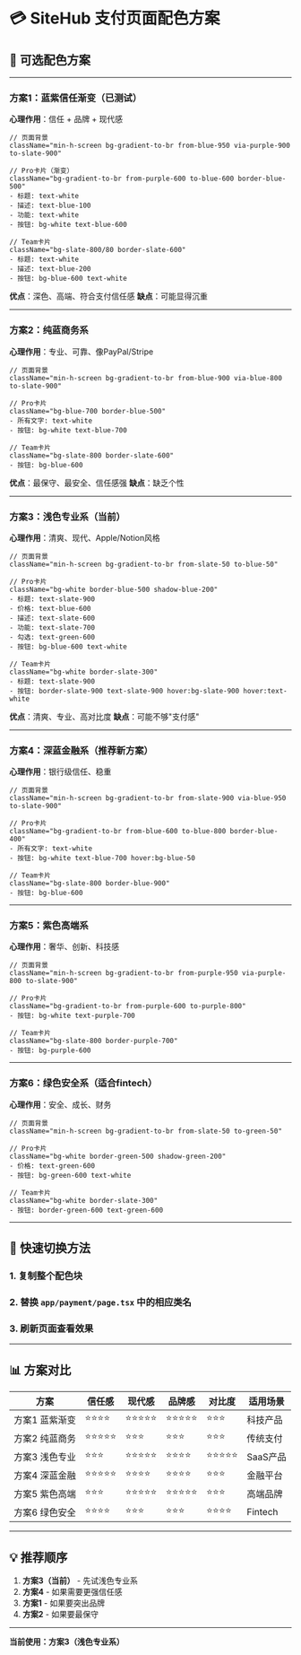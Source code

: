 # 💳 SiteHub 支付页面配色方案

## 🎨 可选配色方案

---

### **方案1：蓝紫信任渐变**（已测试）

**心理作用**：信任 + 品牌 + 现代感

```tsx
// 页面背景
className="min-h-screen bg-gradient-to-br from-blue-950 via-purple-900 to-slate-900"

// Pro卡片（渐变）
className="bg-gradient-to-br from-purple-600 to-blue-600 border-blue-500"
- 标题: text-white
- 描述: text-blue-100
- 功能: text-white
- 按钮: bg-white text-blue-600

// Team卡片
className="bg-slate-800/80 border-slate-600"
- 标题: text-white
- 描述: text-blue-200
- 按钮: bg-blue-600 text-white
```

**优点**：深色、高端、符合支付信任感
**缺点**：可能显得沉重

---

### **方案2：纯蓝商务系**

**心理作用**：专业、可靠、像PayPal/Stripe

```tsx
// 页面背景
className="min-h-screen bg-gradient-to-br from-blue-900 via-blue-800 to-slate-900"

// Pro卡片
className="bg-blue-700 border-blue-500"
- 所有文字: text-white
- 按钮: bg-white text-blue-700

// Team卡片
className="bg-slate-800 border-slate-600"
- 按钮: bg-blue-600
```

**优点**：最保守、最安全、信任感强
**缺点**：缺乏个性

---

### **方案3：浅色专业系**（当前）

**心理作用**：清爽、现代、Apple/Notion风格

```tsx
// 页面背景
className="min-h-screen bg-gradient-to-br from-slate-50 to-blue-50"

// Pro卡片
className="bg-white border-blue-500 shadow-blue-200"
- 标题: text-slate-900
- 价格: text-blue-600
- 描述: text-slate-600
- 功能: text-slate-700
- 勾选: text-green-600
- 按钮: bg-blue-600 text-white

// Team卡片
className="bg-white border-slate-300"
- 标题: text-slate-900
- 按钮: border-slate-900 text-slate-900 hover:bg-slate-900 hover:text-white
```

**优点**：清爽、专业、高对比度
**缺点**：可能不够"支付感"

---

### **方案4：深蓝金融系**（推荐新方案）

**心理作用**：银行级信任、稳重

```tsx
// 页面背景
className="min-h-screen bg-gradient-to-br from-slate-900 via-blue-950 to-slate-900"

// Pro卡片
className="bg-gradient-to-br from-blue-600 to-blue-800 border-blue-400"
- 所有文字: text-white
- 按钮: bg-white text-blue-700 hover:bg-blue-50

// Team卡片
className="bg-slate-800 border-blue-900"
- 按钮: bg-blue-600
```

---

### **方案5：紫色高端系**

**心理作用**：奢华、创新、科技感

```tsx
// 页面背景
className="min-h-screen bg-gradient-to-br from-purple-950 via-purple-800 to-slate-900"

// Pro卡片
className="bg-gradient-to-br from-purple-600 to-purple-800"
- 按钮: bg-white text-purple-700

// Team卡片
className="bg-slate-800 border-purple-700"
- 按钮: bg-purple-600
```

---

### **方案6：绿色安全系**（适合fintech）

**心理作用**：安全、成长、财务

```tsx
// 页面背景
className="min-h-screen bg-gradient-to-br from-slate-50 to-green-50"

// Pro卡片
className="bg-white border-green-500 shadow-green-200"
- 价格: text-green-600
- 按钮: bg-green-600 text-white

// Team卡片
className="bg-white border-slate-300"
- 按钮: border-green-600 text-green-600
```

---

## 🔄 快速切换方法

### 1. 复制整个配色块
### 2. 替换 `app/payment/page.tsx` 中的相应类名
### 3. 刷新页面查看效果

---

## 📊 方案对比

| 方案 | 信任感 | 现代感 | 品牌感 | 对比度 | 适用场景 |
|------|--------|--------|--------|--------|----------|
| 方案1 蓝紫渐变 | ⭐⭐⭐⭐ | ⭐⭐⭐⭐⭐ | ⭐⭐⭐⭐⭐ | ⭐⭐⭐ | 科技产品 |
| 方案2 纯蓝商务 | ⭐⭐⭐⭐⭐ | ⭐⭐⭐ | ⭐⭐⭐ | ⭐⭐⭐ | 传统支付 |
| 方案3 浅色专业 | ⭐⭐⭐ | ⭐⭐⭐⭐⭐ | ⭐⭐⭐⭐ | ⭐⭐⭐⭐⭐ | SaaS产品 |
| 方案4 深蓝金融 | ⭐⭐⭐⭐⭐ | ⭐⭐⭐⭐ | ⭐⭐⭐⭐ | ⭐⭐⭐ | 金融平台 |
| 方案5 紫色高端 | ⭐⭐⭐ | ⭐⭐⭐⭐⭐ | ⭐⭐⭐⭐⭐ | ⭐⭐⭐ | 高端品牌 |
| 方案6 绿色安全 | ⭐⭐⭐⭐ | ⭐⭐⭐ | ⭐⭐⭐ | ⭐⭐⭐⭐ | Fintech |

---

## 💡 推荐顺序

1. **方案3（当前）** - 先试浅色专业系
2. **方案4** - 如果需要更强信任感
3. **方案1** - 如果要突出品牌
4. **方案2** - 如果要最保守

---

**当前使用：方案3（浅色专业系）**
